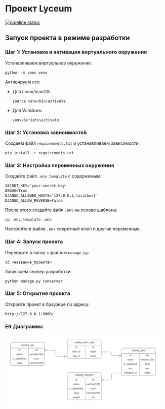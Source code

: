 # Проект Lyceum

[![pipeline status](https://gitlab.crja72.ru/django/2024/autumn/course/students/172792-mario12526-course-1187/badges/main/pipeline.svg)](https://gitlab.crja72.ru/django/2024/autumn/course/students/172792-mario12526-course-1187/-/commits/main)

## Запуск проекта в режиме разработки

### Шаг 1: Установка и активация виртуального окружения

Устанавливаем виртуальное окружение:
```commandline
python -m venv venv
```

Активируем его:
- Для Linux/macOS:
    ```
    source venv/bin/activate
    ```
- Для Windows:
    ```
    venv\Scripts\activate
    ```

### Шаг 2: Установка зависимостей

Создаем файл `requirements.txt` и устанавливаем зависимости:
```commandline
pip install -r requirements.txt
```

### Шаг 3: Настройка переменных окружения

Создайте файл `.env.template` с содержимым:
```
SECRET_KEY='your-secret-key' 
DEBUG=True
DJANGO_ALLOWED_HOSTS='127.0.0.1,localhost'
DJANGO_ALLOW_REVERSE=False
```

После этого создайте файл `.env` на основе шаблона:
```
cp .env.template .env
```

Настройте в файле `.env` секретный ключ и другие переменные.

### Шаг 4: Запуск проекта

Перейдите в папку с файлом `manage.py`:
```
cd <название_проекта>
```

Запускаем сервер разработки:
```commandline
python manage.py runserver
```

### Шаг 5: Открытие проекта

Откройте проект в браузере по адресу:
```
http://127.0.0.1:8000/
```

### ER Диаграмма

![QuickDBD-export](ER.jpg)
